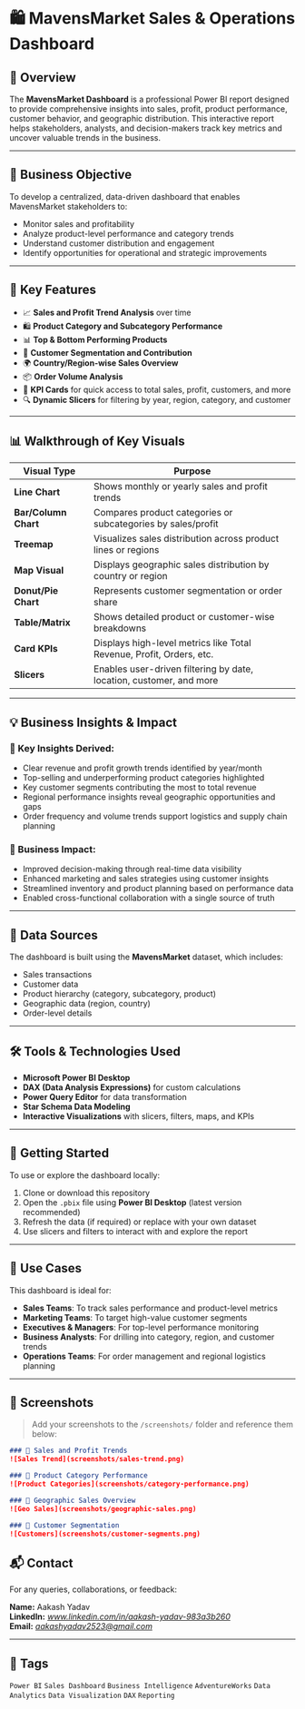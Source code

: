 # 🛍️ MavensMarket Sales & Operations Dashboard

## 📘 Overview

The **MavensMarket Dashboard** is a professional Power BI report designed to provide comprehensive insights into sales, profit, product performance, customer behavior, and geographic distribution. This interactive report helps stakeholders, analysts, and decision-makers track key metrics and uncover valuable trends in the business.

---

## 🎯 Business Objective

To develop a centralized, data-driven dashboard that enables MavensMarket stakeholders to:
- Monitor sales and profitability
- Analyze product-level performance and category trends
- Understand customer distribution and engagement
- Identify opportunities for operational and strategic improvements

---

## 🌟 Key Features

- 📈 **Sales and Profit Trend Analysis** over time
- 🛍️ **Product Category and Subcategory Performance**
- 📊 **Top & Bottom Performing Products**
- 👤 **Customer Segmentation and Contribution**
- 🌍 **Country/Region-wise Sales Overview**
- 📦 **Order Volume Analysis**
- 📌 **KPI Cards** for quick access to total sales, profit, customers, and more
- 🔍 **Dynamic Slicers** for filtering by year, region, category, and customer

---

## 📊 Walkthrough of Key Visuals

| Visual Type         | Purpose                                                                 |
|---------------------|-------------------------------------------------------------------------|
| **Line Chart**       | Shows monthly or yearly sales and profit trends                        |
| **Bar/Column Chart** | Compares product categories or subcategories by sales/profit           |
| **Treemap**          | Visualizes sales distribution across product lines or regions          |
| **Map Visual**       | Displays geographic sales distribution by country or region            |
| **Donut/Pie Chart**  | Represents customer segmentation or order share                        |
| **Table/Matrix**     | Shows detailed product or customer-wise breakdowns                     |
| **Card KPIs**        | Displays high-level metrics like Total Revenue, Profit, Orders, etc.   |
| **Slicers**          | Enables user-driven filtering by date, location, customer, and more    |

---

## 💡 Business Insights & Impact

### 📌 Key Insights Derived:
- Clear revenue and profit growth trends identified by year/month
- Top-selling and underperforming product categories highlighted
- Key customer segments contributing the most to total revenue
- Regional performance insights reveal geographic opportunities and gaps
- Order frequency and volume trends support logistics and supply chain planning

### 🚀 Business Impact:
- Improved decision-making through real-time data visibility
- Enhanced marketing and sales strategies using customer insights
- Streamlined inventory and product planning based on performance data
- Enabled cross-functional collaboration with a single source of truth

---

## 📂 Data Sources

The dashboard is built using the **MavensMarket** dataset, which includes:
- Sales transactions
- Customer data
- Product hierarchy (category, subcategory, product)
- Geographic data (region, country)
- Order-level details

---

## 🛠️ Tools & Technologies Used

- **Microsoft Power BI Desktop**
- **DAX (Data Analysis Expressions)** for custom calculations
- **Power Query Editor** for data transformation
- **Star Schema Data Modeling**
- **Interactive Visualizations** with slicers, filters, maps, and KPIs

---

## 🚀 Getting Started

To use or explore the dashboard locally:

1. Clone or download this repository
2. Open the `.pbix` file using **Power BI Desktop** (latest version recommended)
3. Refresh the data (if required) or replace with your own dataset
4. Use slicers and filters to interact with and explore the report

---

## 💼 Use Cases

This dashboard is ideal for:
- **Sales Teams**: To track sales performance and product-level metrics
- **Marketing Teams**: To target high-value customer segments
- **Executives & Managers**: For top-level performance monitoring
- **Business Analysts**: For drilling into category, region, and customer trends
- **Operations Teams**: For order management and regional logistics planning

---

## 📸 Screenshots

> Add your screenshots to the `/screenshots/` folder and reference them below:

```markdown
### 🔹 Sales and Profit Trends
![Sales Trend](screenshots/sales-trend.png)

### 🔹 Product Category Performance
![Product Categories](screenshots/category-performance.png)

### 🔹 Geographic Sales Overview
![Geo Sales](screenshots/geographic-sales.png)

### 🔹 Customer Segmentation
![Customers](screenshots/customer-segments.png)

```

## 📬 Contact

For any queries, collaborations, or feedback:

**Name:** Aakash Yadav  
**LinkedIn:** *www.linkedin.com/in/aakash-yadav-983a3b260*  
**Email:** *aakashyadav2523@gmail.com*

---

## 🔖 Tags

`Power BI` `Sales Dashboard` `Business Intelligence` `AdventureWorks` `Data Analytics` `Data Visualization` `DAX` `Reporting`

